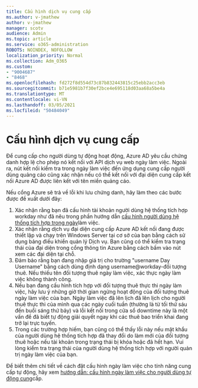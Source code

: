 ```yaml
---
title: Cấu hình dịch vụ cung cấp
ms.author: v-jmathew
author: v-jmathew
manager: scotv
audience: Admin
ms.topic: article
ms.service: o365-administration
ROBOTS: NOINDEX, NOFOLLOW
localization_priority: Normal
ms.collection: Adm_O365
ms.custom:
- "9004687"
- "8468"
ms.openlocfilehash: fd272f8d554d73c87b832443815c25ebb2acc3eb
ms.sourcegitcommit: b71e5981b7f30ef2bce4e695118d03aa68a5be4a
ms.translationtype: MT
ms.contentlocale: vi-VN
ms.lasthandoff: 03/05/2021
ms.locfileid: "50484049"
---
```

# <a name="configuring-the-provision-service"></a>Cấu hình dịch vụ cung cấp

Để cung cấp cho người dùng tự động hoạt động, Azure AD yêu cầu chứng danh hợp lệ cho phép nó kết nối với API dịch vụ web ngày làm việc. Ngoài ra, nút kết nối kiểm tra trong ngày làm việc đến ứng dụng cung cấp người dùng quảng cáo cũng xác nhận nếu có thể kết nối với đại diện cung cấp kết nối Azure AD được liên kết với tên miền quảng cáo.

Nếu cổng Azure sẽ trả về lỗi khi lưu chứng danh, hãy làm theo các bước được đề xuất dưới đây:

1. Xác nhận rằng bạn đã cấu hình tài khoản người dùng hệ thống tích hợp workday như đã nêu trong phần hướng dẫn [cấu hình người dùng hệ thống tích hợp trong ngày](https://docs.microsoft.com/azure/active-directory/saas-apps/workday-inbound-tutorial)làm việc.
2. Xác nhận rằng dịch vụ đại diện cung cấp Azure AD kết nối đang được thiết lập và chạy trên Windows Server tại cơ sở của bạn bằng cách sử dụng bảng điều khiển quản lý Dịch vụ. Bạn cũng có thể kiểm tra trạng thái của đại diện trong cổng thông tin Azure bằng cách bấm vào nút xem các đại diện tại chỗ.
3. Đảm bảo rằng bạn đang nhập giá trị cho trường "username Day Username" bằng cách dùng định dạng username@workday-đối tượng thuê. Nếu thiếu tên đối tượng thuê ngày làm việc, xác thực ngày làm việc không thành công.
4. Nếu bạn đang cấu hình tích hợp với đối tượng thuê thực thi ngày làm việc, hãy lưu ý những giờ thời gian ngừng hoạt động của đối tượng thuê ngày làm việc của bạn. Ngày làm việc đã lên lịch đã lên lịch cho người thuê thực thi của mình qua các ngày cuối tuần (thường là từ tối thứ sáu đến buổi sáng thứ bảy) và lỗi kết nối trong cửa sổ downtime này là một vấn đề đã biết tự động giải quyết ngay khi các thuê bao triển khai đang trở lại trực tuyến.
5. Trong các trường hợp hiếm, bạn cũng có thể thấy lỗi này nếu mật khẩu của người dùng hệ thống tích hợp đã thay đổi do làm mới của đối tượng thuê hoặc nếu tài khoản trong trạng thái bị khóa hoặc đã hết hạn. Vui lòng kiểm tra trạng thái của người dùng hệ thống tích hợp với người quản trị ngày làm việc của bạn.

Để biết thêm chi tiết về cách đặt cấu hình ngày làm việc cho tính năng cung cấp tự động, hãy xem [hướng dẫn: cấu hình ngày làm việc cho người dùng tự động cung](https://docs.microsoft.com/azure/active-directory/saas-apps/workday-inbound-tutorial)cấp.
